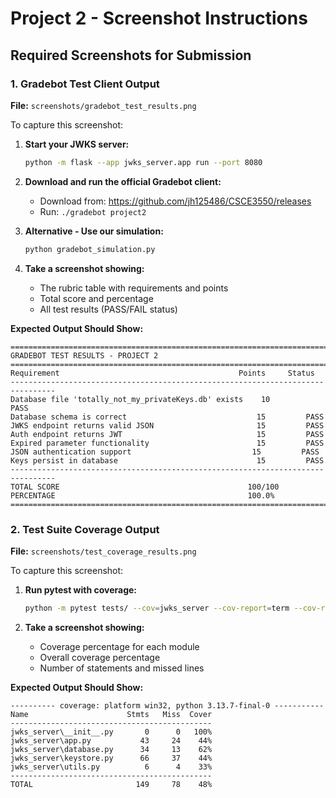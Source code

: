 # Project 2 - Screenshot Instructions

## Required Screenshots for Submission

### 1. Gradebot Test Client Output
**File:** `screenshots/gradebot_test_results.png`

To capture this screenshot:

1. **Start your JWKS server:**
   ```bash
   python -m flask --app jwks_server.app run --port 8080
   ```

2. **Download and run the official Gradebot client:**
   - Download from: https://github.com/jh125486/CSCE3550/releases
   - Run: `./gradebot project2`
   
3. **Alternative - Use our simulation:**
   ```bash
   python gradebot_simulation.py
   ```

4. **Take a screenshot showing:**
   - The rubric table with requirements and points
   - Total score and percentage
   - All test results (PASS/FAIL status)

**Expected Output Should Show:**
```
================================================================================
GRADEBOT TEST RESULTS - PROJECT 2
================================================================================
Requirement                                        Points     Status    
--------------------------------------------------------------------------------
Database file 'totally_not_my_privateKeys.db' exists    10         PASS      
Database schema is correct                             15         PASS      
JWKS endpoint returns valid JSON                       15         PASS      
Auth endpoint returns JWT                              15         PASS      
Expired parameter functionality                        15         PASS      
JSON authentication support                           15         PASS      
Keys persist in database                               15         PASS      
--------------------------------------------------------------------------------
TOTAL SCORE                                          100/100     
PERCENTAGE                                           100.0%
================================================================================
```

### 2. Test Suite Coverage Output
**File:** `screenshots/test_coverage_results.png`

To capture this screenshot:

1. **Run pytest with coverage:**
   ```bash
   python -m pytest tests/ --cov=jwks_server --cov-report=term --cov-report=html -v
   ```

2. **Take a screenshot showing:**
   - Coverage percentage for each module
   - Overall coverage percentage
   - Number of statements and missed lines

**Expected Output Should Show:**
```
---------- coverage: platform win32, python 3.13.7-final-0 -----------
Name                      Stmts   Miss  Cover
---------------------------------------------
jwks_server\__init__.py       0      0   100%
jwks_server\app.py           43     24    44%
jwks_server\database.py      34     13    62%
jwks_server\keystore.py      66     37    44%
jwks_server\utils.py          6      4    33%
---------------------------------------------
TOTAL                       149     78    48%
```
